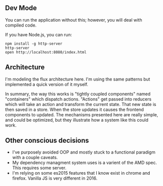 Dev Mode
----

You can run the application without this; however, you will deal with compiled code.

If you have Node.js, you can run:

    npm install -g http-server
    http-server
    open http://localhost:8080/index.html

Architecture
----

I'm modeling the flux architecture here. I'm using the same patterns but implemented a quick version of it myself.

In summary, the way this works is "tightly coupled components" named "containers" which dispatch actions. "Actions" get passed into reducers which will take an action and transform the current state. That new state is then saved in a store. When the store updates it causes the frontend components to updated. The mechanisms presented here are really simple, and could be optimized, but they illustrate how a system like this could work.

Other conscious decisions
----
* I've purposely avoided OOP and mostly stuck to a functional paradigm with a
  couple caveats.
* My dependency managment system uses is a varient of the AMD spec. This requires
  some server.
* I'm relying on some es2015 features that I know exist in chrome and firefox.
  Vanilla JS is very different in 2016.
